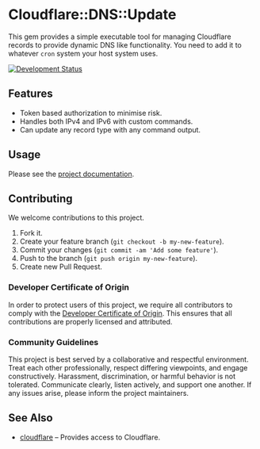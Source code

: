 # Cloudflare::DNS::Update

This gem provides a simple executable tool for managing Cloudflare records to provide dynamic DNS like functionality. You need to add it to whatever `cron` system your host system uses.

[![Development Status](https://github.com/socketry/cloudflare-dns-update/workflows/Test/badge.svg)](https://github.com/socketry/cloudflare-dns-update/actions?workflow=Test)

## Features

  - Token based authorization to minimise risk.
  - Handles both IPv4 and IPv6 with custom commands.
  - Can update any record type with any command output.

## Usage

Please see the [project documentation](https://socketry.github.io/cloudflare-dns-update).

## Contributing

We welcome contributions to this project.

1.  Fork it.
2.  Create your feature branch (`git checkout -b my-new-feature`).
3.  Commit your changes (`git commit -am 'Add some feature'`).
4.  Push to the branch (`git push origin my-new-feature`).
5.  Create new Pull Request.

### Developer Certificate of Origin

In order to protect users of this project, we require all contributors to comply with the [Developer Certificate of Origin](https://developercertificate.org/). This ensures that all contributions are properly licensed and attributed.

### Community Guidelines

This project is best served by a collaborative and respectful environment. Treat each other professionally, respect differing viewpoints, and engage constructively. Harassment, discrimination, or harmful behavior is not tolerated. Communicate clearly, listen actively, and support one another. If any issues arise, please inform the project maintainers.

## See Also

  - [cloudflare](https://github.com/ioquatix/cloudflare) – Provides access to Cloudflare.
